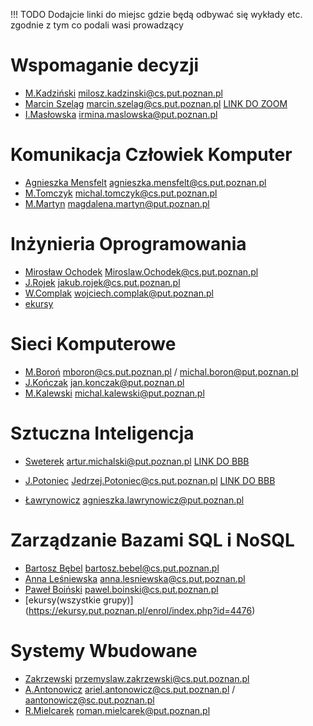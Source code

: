 !!! TODO
    Dodajcie linki do miejsc gdzie będą odbywać się wykłady etc. zgodnie z tym co podali wasi prowadzący

# Wspomaganie decyzji
- [M.Kadziński](http://www.cs.put.poznan.pl/mkadzinski/wd/) milosz.kadzinski@cs.put.poznan.pl
- [Marcin Szeląg](http://www.cs.put.poznan.pl/mszelag/Teaching/teaching.html) marcin.szelag@cs.put.poznan.pl 
    [LINK DO ZOOM](https://us02web.zoom.us/j/6058330707?pwd=RUxNcUN6Y3g3eUxydnBNK2d6VE5HZz09&fbclid=IwAR0M7Kux1lQD9cr-aCd6B-97gQjszb7WhxaAMeYyNgBfZR8XC-SrpCra7Xo#success)
- [I.Masłowska](http://www.cs.put.poznan.pl/imaslowska/wd/) irmina.maslowska@put.poznan.pl

# Komunikacja Człowiek Komputer
- [Agnieszka Mensfelt](https://www.cs.put.poznan.pl/amensfelt/komunikacja-czlowiek-komputer/) agnieszka.mensfelt@cs.put.poznan.pl
- [M.Tomczyk](http://www.cs.put.poznan.pl/mtomczyk/index.php/kck-zasady-oceniania/) michal.tomczyk@cs.put.poznan.pl
- [M.Martyn]() magdalena.martyn@put.poznan.pl 

# Inżynieria Oprogramowania
- [Mirosław Ochodek]() Miroslaw.Ochodek@cs.put.poznan.pl
- [J.Rojek](http://www.cs.put.poznan.pl/jrojek/io1.html) jakub.rojek@cs.put.poznan.pl
- [W.Complak]() wojciech.complak@put.poznan.pl
- [ekursy]( https://ekursy.put.poznan.pl/course/view.php?id=3561 )

# Sieci Komputerowe
- [M.Boroń](http://www.cs.put.poznan.pl/mboron/sk2.html) mboron@cs.put.poznan.pl / michal.boron@put.poznan.pl 
- [J.Kończak](http://www.cs.put.poznan.pl/jkonczak/sk2)  jan.konczak@put.poznan.pl
- [M.Kalewski](http://www.cs.put.poznan.pl/mkalewski/documents/sk.php)  michal.kalewski@put.poznan.pl 

# Sztuczna Inteligencja
- [Sweterek](http://www.cs.put.poznan.pl/amichalski/si.dzienne/index.html) artur.michalski@put.poznan.pl
    [LINK DO BBB](https://moodle.put.poznan.pl/mod/bigbluebuttonbn/view.php?id=120740)

- [J.Potoniec](http://www.cs.put.poznan.pl/jpotoniec/?page_id=12)  Jedrzej.Potoniec@cs.put.poznan.pl
    [LINK DO BBB](https://moodle.put.poznan.pl/mod/bigbluebuttonbn/view.php?id=120738)
- [Ławrynowicz](http://www.cs.put.poznan.pl/si/) agnieszka.lawrynowicz@put.poznan.pl

# Zarządzanie Bazami SQL i NoSQL
- [Bartosz Bębel](http://www.cs.put.poznan.pl/bbebel)  bartosz.bebel@cs.put.poznan.pl
- [Anna Leśniewska](http://www.cs.put.poznan.pl/alesniewska)  anna.lesniewska@cs.put.poznan.pl
- [Paweł Boiński](http://www.cs.put.poznan.pl/pboinski)  pawel.boinski@cs.put.poznan.pl
- [ekursy(wszystkie grupy)] (https://ekursy.put.poznan.pl/enrol/index.php?id=4476)

# Systemy Wbudowane
- [Zakrzewski](http://www.cs.put.poznan.pl/pzakrzewski/sw.html) przemyslaw.zakrzewski@cs.put.poznan.pl
- [A.Antonowicz](http://www.cs.put.poznan.pl/aantonowicz/sw.html) ariel.antonowicz@cs.put.poznan.pl / aantonowicz@sc.put.poznan.pl 
- [R.Mielcarek]() roman.mielcarek@put.poznan.pl 
